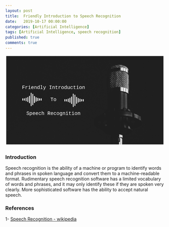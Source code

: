```yaml
---
layout: post
title:  Friendly Introduction to Speech Recognition
date:   2019-10-17 00:00:00
categories: [Artificial Intelligence]
tags: [Artificial Intelligence, speech recognition]
published: true
comments: true
---
```


<center><img src="/images/post6/Speech-Recognition-Intro.png" alt="Introduction to NDK for mobile apps" style="max-width: 100%; height: auto;"/></center>

### Introduction

Speech recognition is the ability of a machine or program to identify words and phrases in spoken language and convert them to a machine-readable format. Rudimentary speech recognition software has a limited vocabulary of words and phrases, and it may only identify these if they are spoken very clearly. More sophisticated software has the ability to accept natural speech.


### References

1- [Speech Recognition - wikipedia](https://en.wikipedia.org/wiki/Speech_recognition)
